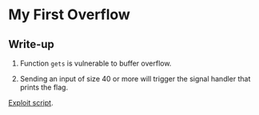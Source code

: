 # My First Overflow

## Write-up

1. Function `gets` is vulnerable to buffer overflow.

2. Sending an input of size 40 or more will trigger the signal handler that prints the flag.

[Exploit script](./solve.py).
